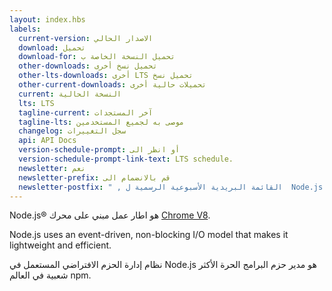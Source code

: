 ```yaml
---
layout: index.hbs
labels:
  current-version: الاصدار الحالي
  download: تحميل
  download-for: تحميل النسخة الخاصة ب
  other-downloads: تحميل نسخ أخرى
  other-lts-downloads: أخرى LTS تحميل نسخ 
  other-current-downloads: تحميلات حالية أخرى
  current: النسخة الحالية
  lts: LTS
  tagline-current: آخر المستجدات
  tagline-lts: موصى به لجميع المستخدمين
  changelog: سجل التغييرات
  api: API Docs
  version-schedule-prompt: أو انظر الى
  version-schedule-prompt-link-text: LTS schedule.
  newsletter: نعم
  newsletter-prefix: قم بالانضمام الى
  newsletter-postfix: " , القائمة البريدية الأسبوعية الرسمية ل  Node.js "
---
```


Node.js® هو اطار عمل مبني على محرك [Chrome V8](https://developers.google.com/v8/).

Node.js uses an event-driven, non-blocking I/O model that makes it
lightweight and efficient.

نظام إدارة الحزم الافتراضي المستعمل في Node.js هو مدير حزم البرامج الحرة الأكثر شعبية في العالم npm.

